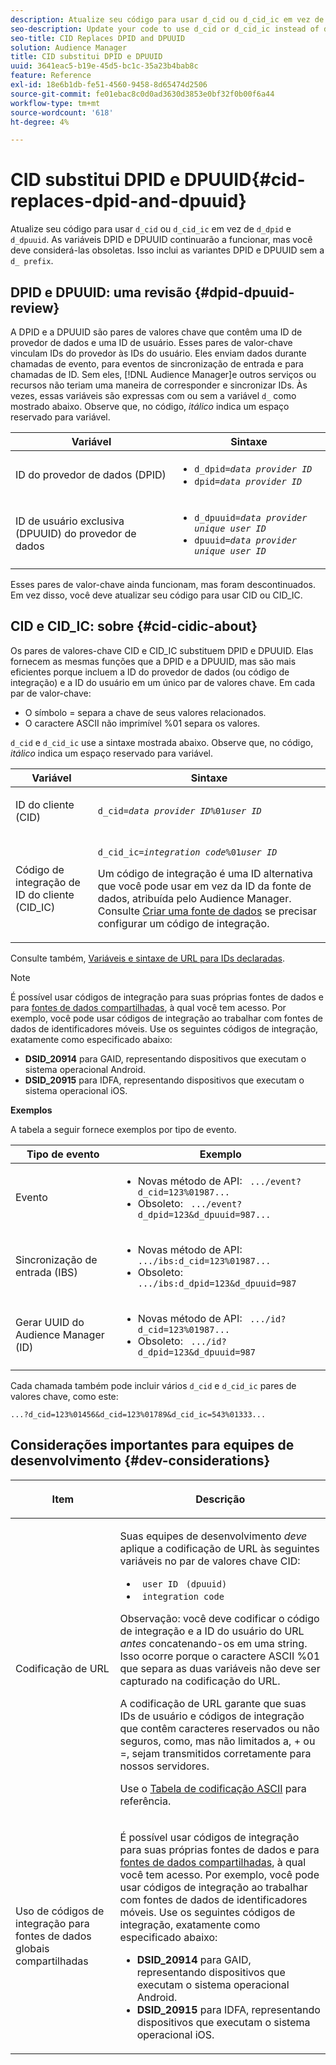 ```yaml
---
description: Atualize seu código para usar d_cid ou d_cid_ic em vez de d_dpid e d_dpuuid. As variáveis DPID e DPUUID continuarão a funcionar, mas você deve considerá-las obsoletas. Isso inclui as variantes DPID e DPUUID sem o prefixo d_.
seo-description: Update your code to use d_cid or d_cid_ic instead of d_dpid and d_dpuuid. The DPID and DPUUID variables will continue to work, but you should consider them deprecated. This includes DPID and DPUUID variants without the d_ prefix.
seo-title: CID Replaces DPID and DPUUID
solution: Audience Manager
title: CID substitui DPID e DPUUID
uuid: 3641eac5-b19e-45d5-bc1c-35a23b4bab8c
feature: Reference
exl-id: 18e6b1db-fe51-4560-9458-8d65474d2506
source-git-commit: fe01ebac8c0d0ad3630d3853e0bf32f0b00f6a44
workflow-type: tm+mt
source-wordcount: '618'
ht-degree: 4%

---
```


# CID substitui DPID e DPUUID{#cid-replaces-dpid-and-dpuuid}

Atualize seu código para usar `d_cid` ou `d_cid_ic` em vez de `d_dpid` e `d_dpuuid`. As variáveis DPID e DPUUID continuarão a funcionar, mas você deve considerá-las obsoletas. Isso inclui as variantes DPID e DPUUID sem a `d_ prefix`.

## DPID e DPUUID: uma revisão {#dpid-dpuuid-review}

A DPID e a DPUUID são pares de valores chave que contêm uma ID de provedor de dados e uma ID de usuário. Esses pares de valor-chave vinculam IDs do provedor às IDs do usuário. Eles enviam dados durante chamadas de evento, para eventos de sincronização de entrada e para chamadas de ID. Sem eles, [!DNL Audience Manager]e outros serviços ou recursos não teriam uma maneira de corresponder e sincronizar IDs. Às vezes, essas variáveis são expressas com ou sem a variável `d_` como mostrado abaixo. Observe que, no código, *itálico* indica um espaço reservado para variável.

<table id="table_932B4416AE1E44E4A1E98D779D3B1ED5"> 
 <thead> 
  <tr> 
   <th colname="col1" class="entry"> Variável </th> 
   <th colname="col2" class="entry"> Sintaxe </th> 
  </tr> 
 </thead>
 <tbody> 
  <tr> 
   <td colname="col1"> <p>ID do provedor de dados (DPID) </p> </td> 
   <td colname="col2"> 
    <ul id="ul_0567D39DCE784C20A81EC0845C7B1C6B"> 
     <li id="li_DDD8C18266314987A7C802918F4892A8"> <code>d_dpid=<i>data provider ID</i></code> </li> 
     <li id="li_80185558932E416698ABD71158303EA8"> <code>dpid=<i>data provider ID</i></code> </li> 
    </ul> </td> 
  </tr> 
  <tr> 
   <td colname="col1"> <p>ID de usuário exclusiva (DPUUID) do provedor de dados </p> </td> 
   <td colname="col2"> 
    <ul id="ul_EA7F769523B142CE8FF5886E5CDFF2D9"> 
     <li id="li_C984E2FF0A83495880BB87C610FA3F79"> <code>d_dpuuid=<i>data provider unique user ID</i></code> </li> 
     <li id="li_DCFFAC995DCC49F489ACEFD97A06F877"> <code>dpuuid=<i>data provider unique user ID</i></code> </li> 
    </ul> </td> 
  </tr> 
 </tbody> 
</table>

Esses pares de valor-chave ainda funcionam, mas foram descontinuados. Em vez disso, você deve atualizar seu código para usar CID ou CID_IC.

## CID e CID_IC: sobre {#cid-cidic-about}

Os pares de valores-chave CID e CID_IC substituem DPID e DPUUID. Elas fornecem as mesmas funções que a DPID e a DPUUID, mas são mais eficientes porque incluem a ID do provedor de dados (ou código de integração) e a ID do usuário em um único par de valores chave. Em cada par de valor-chave:

* O símbolo = separa a chave de seus valores relacionados.
* O caractere ASCII não imprimível %01 separa os valores.

`d_cid` e `d_cid_ic` use a sintaxe mostrada abaixo. Observe que, no código, *itálico* indica um espaço reservado para variável.

<table id="table_0C8A4F8FDBC84416B4EB476F67BCFA8E"> 
 <thead> 
  <tr> 
   <th colname="col1" class="entry"> Variável </th> 
   <th colname="col2" class="entry"> Sintaxe </th> 
  </tr> 
 </thead>
 <tbody> 
  <tr> 
   <td colname="col1"> <p>ID do cliente (CID) </p> </td> 
   <td colname="col2"> <p> <code>d_cid=<i>data provider ID</i>%01<i>user ID</i></code> </p> </td> 
  </tr> 
  <tr> 
   <td colname="col1"> <p>Código de integração de ID do cliente (CID_IC) </p> </td> 
   <td colname="col2"> <p> <code>d_cid_ic=<i>integration code</i>%01<i>user ID</i></code> </p> <p> Um <span class="term"> código de integração</span> é uma ID alternativa que você pode usar em vez da ID da fonte de dados, atribuída pelo <span class="keyword"> Audience Manager</span>. Consulte <a href="../features/manage-datasources.md#create-data-source"> Criar uma fonte de dados</a> se precisar configurar um código de integração. </p> </td> 
  </tr> 
 </tbody> 
</table>

Consulte também, [Variáveis e sintaxe de URL para IDs declaradas](../features/declared-ids.md#variables-and-syntax).

>[!NOTE]
>
>É possível usar códigos de integração para suas próprias fontes de dados e para [fontes de dados compartilhadas](../features/datasources-list-and-settings.md#settings-menu-options), à qual você tem acesso. Por exemplo, você pode usar códigos de integração ao trabalhar com fontes de dados de identificadores móveis. Use os seguintes códigos de integração, exatamente como especificado abaixo:

* **DSID_20914** para GAID, representando dispositivos que executam o sistema operacional Android.
* **DSID_20915** para IDFA, representando dispositivos que executam o sistema operacional iOS.

**Exemplos**

A tabela a seguir fornece exemplos por tipo de evento.

<table id="table_097A58CCD6E64C4DB0652271A4F31AE8"> 
 <thead> 
  <tr> 
   <th colname="col1" class="entry"> Tipo de evento </th> 
   <th colname="col2" class="entry"> Exemplo </th> 
  </tr>
 </thead>
 <tbody> 
  <tr> 
   <td colname="col1"> <p>Evento </p> </td> 
   <td colname="col2"> 
    <ul id="ul_6EAB4188C6954512A28D1A8328794BCB"> 
     <li id="li_344AAEF1622343489E2AD6E2929CEA98">Novas método de API: <code> .../event?d_cid=123%01987...</code> </li> 
     <li id="li_B673C1BA5AD24C46AB8F8232EF89CE89">Obsoleto: <code> .../event?d_dpid=123&amp;d_dpuuid=987...</code> </li> 
    </ul> </td> 
  </tr> 
  <tr> 
   <td colname="col1"> <p>Sincronização de entrada (IBS) </p> </td> 
   <td colname="col2"> 
    <ul id="ul_78270745CBC2469B8CA9EDB7032B8F92"> 
     <li id="li_8C4620A04504442185F013F74E6B0647">Novas método de API: <code> .../ibs:d_cid=123%01987...</code> </li> 
     <li id="li_2A8F761C76334C1BB097CF1A9D7E8429">Obsoleto: <code> .../ibs:d_dpid=123&amp;d_dpuuid=987</code> </li> 
    </ul> </td> 
  </tr> 
  <tr> 
   <td colname="col1"> <p>Gerar UUID do Audience Manager (ID) </p> </td> 
   <td colname="col2"> 
    <ul id="ul_EAA764DCFF7244F69ABF67ACEE13E579"> 
     <li id="li_18467A531FAF454A881CBD157BBFD6D2">Novas método de API: <code> .../id?d_cid=123%01987...</code> </li> 
     <li id="li_433C33F7BC284362AC7CC3C9DC0BF471">Obsoleto: <code> .../id?d_dpid=123&amp;d_dpuuid=987</code> </li> 
    </ul> </td> 
  </tr> 
 </tbody> 
</table>

Cada chamada também pode incluir vários `d_cid` e `d_cid_ic` pares de valores chave, como este:

```
...?d_cid=123%01456&d_cid=123%01789&d_cid_ic=543%01333...
```

## Considerações importantes para equipes de desenvolvimento {#dev-considerations}

<table id="table_5DD068FAE68A42CDB49B6C064706802A"> 
 <thead> 
  <tr> 
   <th colname="col1" class="entry"> <p>Item </p> </th> 
   <th colname="col2" class="entry"> <p>Descrição </p> </th> 
  </tr>
 </thead>
 <tbody> 
  <tr> 
   <td colname="col1"> <p>Codificação de URL </p> </td> 
   <td colname="col2"> <p>Suas equipes de desenvolvimento <i>deve</i> aplique a codificação de URL às seguintes variáveis no par de valores chave CID: </p> <p> 
     <ul id="ul_66DCB63C60914057B2BE21F49D9A36CA"> 
      <li id="li_6D82B4DB40BB4BB0B8FAF5841577FAAC"><code> user ID</code> <code> (dpuuid)</code> </li> 
      <li id="li_D2F94B07B0D84B09A5CDFA48518DDD62"><code> integration code</code> </li> 
     </ul> </p> <p> <p>Observação: você deve codificar o código de integração e a ID do usuário do URL <i>antes</i> concatenando-os em uma string. Isso ocorre porque o caractere ASCII %01 que separa as duas variáveis não deve ser capturado na codificação do URL. </p> </p> <p>A codificação de URL garante que suas IDs de usuário e códigos de integração que contêm caracteres reservados ou não seguros, como, mas não limitados a, + ou =, sejam transmitidos corretamente para nossos servidores. </p> <p>Use o <a href="https://www.w3schools.com/tags/ref_urlencode.asp" format="https" scope="external"> Tabela de codificação ASCII</a> para referência. </p> </td> 
  </tr> 
  <tr> 
   <td colname="col1"> <p>Uso de códigos de integração para fontes de dados globais compartilhadas </p> </td> 
   <td colname="col2"> <p>É possível usar códigos de integração para suas próprias fontes de dados e para <a href="../features/datasources-list-and-settings.md#settings-menu-options"> fontes de dados compartilhadas</a>, à qual você tem acesso. Por exemplo, você pode usar códigos de integração ao trabalhar com fontes de dados de identificadores móveis. Use os seguintes códigos de integração, exatamente como especificado abaixo: </p> <p> 
     <ul id="ul_B306EE96A3BD4CE982E113D5E23826CF"> 
      <li id="li_3340C7AFA9AB4105A2CCF3E476EC7552"> <b>DSID_20914</b> para GAID, representando dispositivos que executam o sistema operacional Android. </li> 
      <li id="li_779D9F08021043FCB233A0ABF5160C76"> <b>DSID_20915</b> para IDFA, representando dispositivos que executam o sistema operacional iOS. </li> 
     </ul> </p> </td> 
  </tr> 
 </tbody> 
</table>

